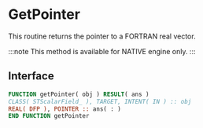 # GetPointer

This routine returns the pointer to a FORTRAN real vector.

:::note
This method is available for NATIVE engine only.
:::

## Interface

```fortran
FUNCTION getPointer( obj ) RESULT( ans )
CLASS( STScalarField_ ), TARGET, INTENT( IN ) :: obj
REAL( DFP ), POINTER :: ans( : )
END FUNCTION getPointer
```

